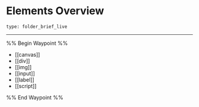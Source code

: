 # Elements Overview
 
```ccard
type: folder_brief_live
```
 
---

%% Begin Waypoint %%
- [[canvas]]
- [[div]]
- [[img]]
- [[input]]
- [[label]]
- [[script]]

%% End Waypoint %%
